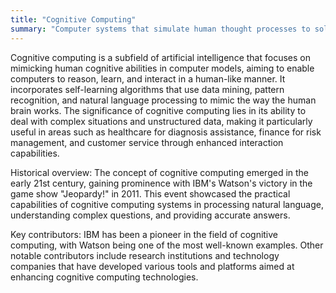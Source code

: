 ```yaml
---
title: "Cognitive Computing"
summary: "Computer systems that simulate human thought processes to solve complex problems."
---
```

Cognitive computing is a subfield of artificial intelligence that focuses on mimicking human cognitive abilities in computer models, aiming to enable computers to reason, learn, and interact in a human-like manner. It incorporates self-learning algorithms that use data mining, pattern recognition, and natural language processing to mimic the way the human brain works. The significance of cognitive computing lies in its ability to deal with complex situations and unstructured data, making it particularly useful in areas such as healthcare for diagnosis assistance, finance for risk management, and customer service through enhanced interaction capabilities.

Historical overview: The concept of cognitive computing emerged in the early 21st century, gaining prominence with IBM's Watson's victory in the game show "Jeopardy!" in 2011. This event showcased the practical capabilities of cognitive computing systems in processing natural language, understanding complex questions, and providing accurate answers.

Key contributors: IBM has been a pioneer in the field of cognitive computing, with Watson being one of the most well-known examples. Other notable contributors include research institutions and technology companies that have developed various tools and platforms aimed at enhancing cognitive computing technologies.

